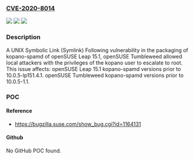 ### [CVE-2020-8014](https://cve.mitre.org/cgi-bin/cvename.cgi?name=CVE-2020-8014)
![](https://img.shields.io/static/v1?label=Product&message=openSUSE%20Tumbleweed&color=blue)
![](https://img.shields.io/static/v1?label=Version&message=kopano-spamd%3C%2010.0.5-1.1%20&color=brighgreen)
![](https://img.shields.io/static/v1?label=Vulnerability&message=CWE-61%3A%20UNIX%20Symbolic%20Link%20(Symlink)%20Following&color=brighgreen)

### Description

A UNIX Symbolic Link (Symlink) Following vulnerability in the packaging of kopano-spamd of openSUSE Leap 15.1, openSUSE Tumbleweed allowed local attackers with the privileges of the kopano user to escalate to root. This issue affects: openSUSE Leap 15.1 kopano-spamd versions prior to 10.0.5-lp151.4.1. openSUSE Tumbleweed kopano-spamd versions prior to 10.0.5-1.1.

### POC

#### Reference
- https://bugzilla.suse.com/show_bug.cgi?id=1164131

#### Github
No GitHub POC found.

